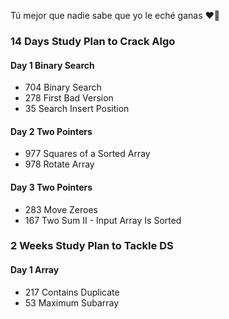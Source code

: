 Tú mejor que nadie sabe que yo le eché ganas ❤️‍🔥


### 14 Days Study Plan to Crack Algo

#### Day 1 Binary Search
- 704 Binary Search
- 278 First Bad Version
- 35 Search Insert Position

#### Day 2 Two Pointers
- 977 Squares of a Sorted Array
- 978 Rotate Array

#### Day 3 Two Pointers
- 283 Move Zeroes
- 167 Two Sum II - Input Array Is Sorted


### 2 Weeks Study Plan to Tackle DS

#### Day 1 Array
- 217 Contains Duplicate
- 53 Maximum Subarray